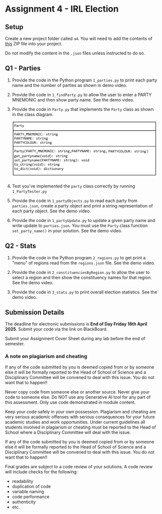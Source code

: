 # Assignment 4 - IRL Election

## Setup

Create a new project folder called `a4`.  You will need to add the contents of [this](a4.zip) ZIP file into your project.

Do not modify the content in the `.json` files unless instructed to do so.

## Q1 - Parties

1.  Provide the code in the Python program `1_parties.py` to print each party name and the number of parties as shown in demo video.

1.  Provide the code in `1_findParty.py` to allow the user to enter a PARTY MNEMONIC and then show party name.  See the demo video.

1.  Provide the code in `Party.py` that implements the `Party` class as shown in the class diagram.

    ![](images/party.png)

2.  Test you've implemented the `party` class correctly by running `1_PartyTester.py`

3.  Provide the code in `1_partyObjects.py` to read each party from `parties.json`, create a party object and print a string representation of each party object.  See the demo video.

4.  Provide the code in `1_partyUpdate.py` to update a given party name and write update to `parties.json`.  You must use the `Party` class function `set_party_name()` in your solution.  See the demo video.


## Q2 - Stats

1.  Provide the code in the Python program `2_regions.py` to get print a "menu" of regions read from the `regions.json` file. See the demo video.

3.  Provide the code in `2_constituenciesByRegion.py` to allow the user to select a region and then show the constituency names for that region.  See the demo video.

4.  Provide the code in `3_stats.py` to print overall election statistics.  See the demo video.


## Submission Details

The deadline for electronic submissions is **End of Day Friday 18th April 2025**. Submit your code via the link on BlackBoard.

Submit your Assignment Cover Sheet during any lab before the end of semester.

### A note on plagiarism and cheating

If any of the code submitted by you is deemed copied from or by someone else it will be formally reported to the Head of School of Science and a Disciplinary Committee will be convened to deal with this issue. You do not want that to happen!!

Never copy code from someone else or another source. Never give your code to someone else. Do NOT use any Generative AI tool for any part of this assessment.  Only use code demonstrated in module content.  

Keep your code safely in your own possession. Plagiarism and cheating are very serious academic offenses with serious consequences for your future academic studies and work opportunities. Under current guidelines all students involved in plagiarism or cheating must be reported to the Head of School where a Disciplinary Committee will deal with the issue.

If any of the code submitted by you is deemed copied from or by someone else it will be formally reported to the Head of School of Science and a Disciplinary Committee will be convened to deal with this issue. You do not want that to happen!!

Final grades are subject to a code review of your solutions.  A code review will include checks for the following:  
- readability 
- duplication of code 
- variable naming 
- code performance 
- authenticity 
- etc. 
